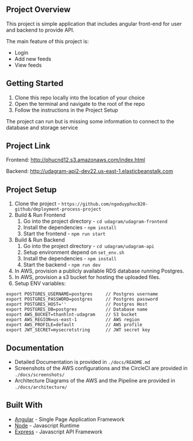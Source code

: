 ## Project Overview
This project is simple application that includes angular front-end for user and backend to provide API.

The main feature of this project is:

- Login
- Add new feeds
- View feeds

## Getting Started
1. Clone this repo locally into the location of your choice
2. Open the terminal and navigate to the root of the repo
3. Follow the instructions in the Project Setup

The project can run but is missing some information to connect to the database and storage service

## Project Link
Frontend: http://phucnd12.s3.amazonaws.com/index.html

Backend: http://udagram-api2-dev22.us-east-1.elasticbeanstalk.com

## Project Setup
1. Clone the project - `https://github.com/ngoduyphuc820-github/deployment-process-project`
2. Build & Run Frontend
   1. Go into the project directory - `cd udagram/udagram-frontend`
   2. Install the dependencies - `npm install`
   3. Start the frontend - `npm run start`
3. Build & Run Backend
   1. Go into the project directory - `cd udagram/udagram-api`
   2. Setup environment depend on `set_env.sh`
   3. Install the dependencies - `npm install`
   4. Start the backend - `npm run dev`
4. In AWS, provision a publicly available RDS database running Postgres.
5. In AWS, provision a s3 bucket for hosting the uploaded files.
6. Setup ENV variables:

```
export POSTGRES_USERNAME=postgres     // Postgres username
export POSTGRES_PASSWORD=postgres     // Postgres password
export POSTGRES_HOST=''               // Postgres Host
export POSTGRES_DB=postgres           // Database name
export AWS_BUCKET=thanhlnt-udagram    // S3 bucket
export AWS_REGION=us-east-1           // AWS region
export AWS_PROFILE=default            // AWS profile
export JWT_SECRET=mysecretstring      // JWT secret key
```

## Documentation

- Detailed Documentation is provided in `./docs/README.md`
- Screenshots of the AWS configurations and the CircleCI are provided in `./docs/screenshots/`
- Architecture Diagrams of the AWS and the Pipeline are provided in `./docs/architecture/`

## Built With

- [Angular](https://angular.io/) - Single Page Application Framework
- [Node](https://nodejs.org) - Javascript Runtime
- [Express](https://expressjs.com/) - Javascript API Framework
